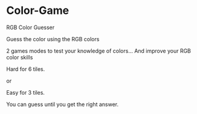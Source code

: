 # Color-Game
RGB Color Guesser

Guess the color using the RGB colors

2 games modes to test your knowledge of colors...
And improve your RGB color skills
<p>Hard for 6 tiles.</p>

<p>or</p>
<p>Easy for 3 tiles.</p>


You can guess until you get the right answer.
